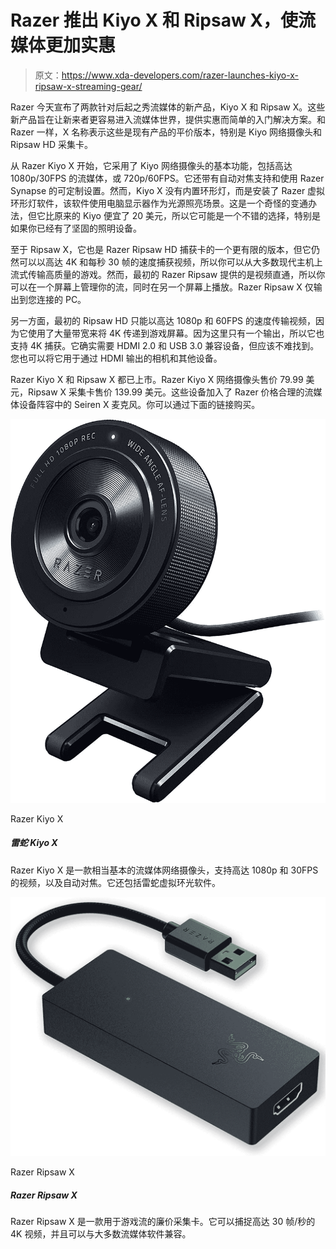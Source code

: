 # Razer 推出 Kiyo X 和 Ripsaw X，使流媒体更加实惠

> 原文：<https://www.xda-developers.com/razer-launches-kiyo-x-ripsaw-x-streaming-gear/>

Razer 今天宣布了两款针对后起之秀流媒体的新产品，Kiyo X 和 Ripsaw X。这些新产品旨在让新来者更容易进入流媒体世界，提供实惠而简单的入门解决方案。和 Razer 一样，X 名称表示这些是现有产品的平价版本，特别是 Kiyo 网络摄像头和 Ripsaw HD 采集卡。

从 Razer Kiyo X 开始，它采用了 Kiyo 网络摄像头的基本功能，包括高达 1080p/30FPS 的流媒体，或 720p/60FPS。它还带有自动对焦支持和使用 Razer Synapse 的可定制设置。然而，Kiyo X 没有内置环形灯，而是安装了 Razer 虚拟环形灯软件，该软件使用电脑显示器作为光源照亮场景。这是一个奇怪的变通办法，但它比原来的 Kiyo 便宜了 20 美元，所以它可能是一个不错的选择，特别是如果你已经有了坚固的照明设备。

至于 Ripsaw X，它也是 Razer Ripsaw HD 捕获卡的一个更有限的版本，但它仍然可以以高达 4K 和每秒 30 帧的速度捕获视频，所以你可以从大多数现代主机上流式传输高质量的游戏。然而，最初的 Razer Ripsaw 提供的是视频直通，所以你可以在一个屏幕上管理你的流，同时在另一个屏幕上播放。Razer Ripsaw X 仅输出到您连接的 PC。

另一方面，最初的 Ripsaw HD 只能以高达 1080p 和 60FPS 的速度传输视频，因为它使用了大量带宽来将 4K 传递到游戏屏幕。因为这里只有一个输出，所以它也支持 4K 捕获。它确实需要 HDMI 2.0 和 USB 3.0 兼容设备，但应该不难找到。您也可以将它用于通过 HDMI 输出的相机和其他设备。

Razer Kiyo X 和 Ripsaw X 都已上市。Razer Kiyo X 网络摄像头售价 79.99 美元，Ripsaw X 采集卡售价 139.99 美元。这些设备加入了 Razer 价格合理的流媒体设备阵容中的 Seiren X 麦克风。你可以通过下面的链接购买。

 <picture>![The Razer Kiyo X is a fairly basic streaming webcam that supports up to 1080p and 30FPS video, along with autofocus. It also includes the Razer Virtual Ring Light software.](img/c27bd3e93c7e329f73dd2b9568f800b2.png)</picture> 

Razer Kiyo X

##### 雷蛇 Kiyo X

Razer Kiyo X 是一款相当基本的流媒体网络摄像头，支持高达 1080p 和 30FPS 的视频，以及自动对焦。它还包括雷蛇虚拟环光软件。

 <picture>![The Razer Ripsaw X is a no-frills capture card for game streaming. It can capture up to 4K video at 30FPS, and it works with most streaming software.](img/5fea0090d937f0983f37332de88a4344.png)</picture> 

Razer Ripsaw X

##### Razer Ripsaw X

Razer Ripsaw X 是一款用于游戏流的廉价采集卡。它可以捕捉高达 30 帧/秒的 4K 视频，并且可以与大多数流媒体软件兼容。